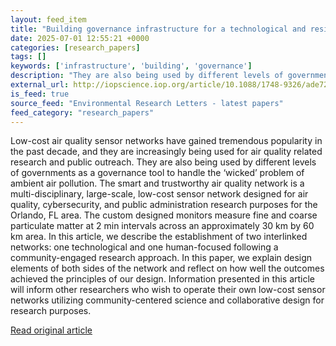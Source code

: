 ```yaml
---
layout: feed_item
title: "Building governance infrastructure for a technological and resident network for low-cost neighborhood air quality monitoring"
date: 2025-07-01 12:55:21 +0000
categories: [research_papers]
tags: []
keywords: ['infrastructure', 'building', 'governance']
description: "They are also being used by different levels of governments as a governance tool to handle the ‘wicked’ problem of ambient air pollution"
external_url: http://iopscience.iop.org/article/10.1088/1748-9326/ade72a
is_feed: true
source_feed: "Environmental Research Letters - latest papers"
feed_category: "research_papers"
---
```


Low-cost air quality sensor networks have gained tremendous popularity in the past decade, and they are increasingly being used for air quality related research and public outreach. They are also being used by different levels of governments as a governance tool to handle the ‘wicked’ problem of ambient air pollution. The smart and trustworthy air quality network is a multi-disciplinary, large-scale, low-cost sensor network designed for air quality, cybersecurity, and public administration research purposes for the Orlando, FL area. The custom designed monitors measure fine and coarse particulate matter at 2 min intervals across an approximately 30 km by 60 km area. In this article, we describe the establishment of two interlinked networks: one technological and one human-focused following a community-engaged research approach. In this paper, we explain design elements of both sides of the network and reflect on how well the outcomes achieved the principles of our design. Information presented in this article will inform other researchers who wish to operate their own low-cost sensor networks utilizing community-centered science and collaborative design for research purposes.

[Read original article](http://iopscience.iop.org/article/10.1088/1748-9326/ade72a)
